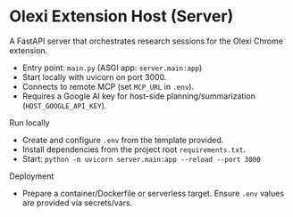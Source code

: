 # Olexi Extension Host (Server)

A FastAPI server that orchestrates research sessions for the Olexi Chrome extension.

- Entry point: `main.py` (ASGI app: `server.main:app`)
- Start locally with uvicorn on port 3000.
- Connects to remote MCP (set `MCP_URL` in `.env`).
- Requires a Google AI key for host-side planning/summarization (`HOST_GOOGLE_API_KEY`).

Run locally
- Create and configure `.env` from the template provided.
- Install dependencies from the project root `requirements.txt`.
- Start: `python -m uvicorn server.main:app --reload --port 3000`

Deployment
- Prepare a container/Dockerfile or serverless target. Ensure `.env` values are provided via secrets/vars.
